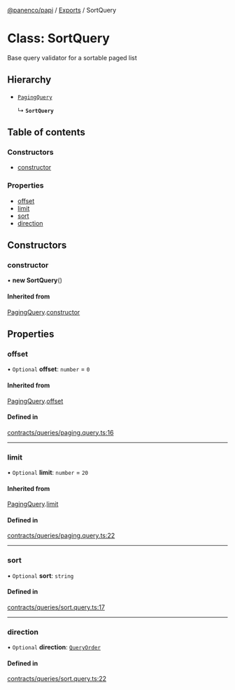 [@panenco/papi](../README.md) / [Exports](../modules.md) / SortQuery

# Class: SortQuery

Base query validator for a sortable paged list

## Hierarchy

- [`PagingQuery`](PagingQuery.md)

  ↳ **`SortQuery`**

## Table of contents

### Constructors

- [constructor](SortQuery.md#constructor)

### Properties

- [offset](SortQuery.md#offset)
- [limit](SortQuery.md#limit)
- [sort](SortQuery.md#sort)
- [direction](SortQuery.md#direction)

## Constructors

### constructor

• **new SortQuery**()

#### Inherited from

[PagingQuery](PagingQuery.md).[constructor](PagingQuery.md#constructor)

## Properties

### offset

• `Optional` **offset**: `number` = `0`

#### Inherited from

[PagingQuery](PagingQuery.md).[offset](PagingQuery.md#offset)

#### Defined in

[contracts/queries/paging.query.ts:16](https://github.com/Panenco/papi/blob/89bd2da/src/contracts/queries/paging.query.ts#L16)

___

### limit

• `Optional` **limit**: `number` = `20`

#### Inherited from

[PagingQuery](PagingQuery.md).[limit](PagingQuery.md#limit)

#### Defined in

[contracts/queries/paging.query.ts:22](https://github.com/Panenco/papi/blob/89bd2da/src/contracts/queries/paging.query.ts#L22)

___

### sort

• `Optional` **sort**: `string`

#### Defined in

[contracts/queries/sort.query.ts:17](https://github.com/Panenco/papi/blob/89bd2da/src/contracts/queries/sort.query.ts#L17)

___

### direction

• `Optional` **direction**: [`QueryOrder`](../enums/QueryOrder.md)

#### Defined in

[contracts/queries/sort.query.ts:22](https://github.com/Panenco/papi/blob/89bd2da/src/contracts/queries/sort.query.ts#L22)
